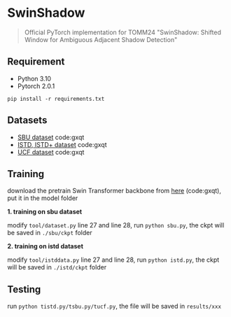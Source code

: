 # SwinShadow

> Official PyTorch implementation for TOMM24 "SwinShadow: Shifted Window for Ambiguous Adjacent Shadow Detection"

## Requirement

* Python 3.10
* Pytorch 2.0.1

```
pip install -r requirements.txt
```


## Datasets

* [SBU dataset](https://pan.baidu.com/s/13FFl5132EolFbeorO0TyHQ?pwd=gxqt) code:gxqt
* [ISTD, ISTD+ dataset](https://pan.baidu.com/s/1N6ZchTsrR8CizFBKyfrIQw?pwd=gxqt) code:gxqt
* [UCF dataset](https://pan.baidu.com/s/1v-Y_q3QgS6h3g_pjezeCVg?pwd=gxqt) code:gxqt


## Training

download the pretrain Swin Transformer backbone from [here](https://pan.baidu.com/s/1Vav0KJ0LAD5A5zfblGerQw?pwd=gxqt) (code:gxqt), put it in the model folder

**1. training on sbu dataset**

modify `tool/dataset.py` line 27 and line 28, run `python sbu.py`, the ckpt will be saved in `./sbu/ckpt` folder


**2. training on istd dataset**

modify `tool/istddata.py` line 27 and line 28, run `python istd.py`, the ckpt will be saved in `./istd/ckpt` folder


## Testing

run `python tistd.py/tsbu.py/tucf.py`, the file will be saved in `results/xxx`
